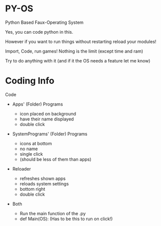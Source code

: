 # PY-OS
Python Based Faux-Operating System

Yes, you can code python in this.

However if you want to run things without restarting reload your modules!

Import, Code, run games!
Nothing is the limit (except time and ram)

Try to do anything with it
(and if it the OS needs a feature let me know)

# Coding Info #

Code
- Apps' (Folder) Programs
  - icon placed on background
  - have their name displayed
  - double click

- SystemPrograms' (Folder) Programs
  - icons at bottom
  - no name
  - single click
  - (should be less of them than apps)

- Reloader
  - refreshes shown apps
  - reloads system settings
  - bottom right
  - double click

- Both
  - Run the main function of the .py
  - def Main(OS): (Has to be this to run on click!)
